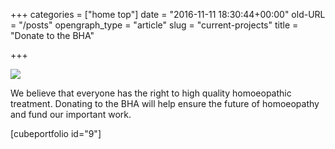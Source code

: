 +++
categories = ["home top"]
date = "2016-11-11 18:30:44+00:00"
old-URL = "/posts"
opengraph_type = "article"
slug = "current-projects"
title = "Donate to the BHA"

+++

[![](https://res.cloudinary.com/homeopathyuk/v1557403245/bha/campaign-main.png)](https://res.cloudinary.com/homeopathyuk/v1557403245/bha/campaign-main.png)

We believe that everyone has the right to high quality homoeopathic treatment. Donating to the BHA will help ensure the future of homoeopathy and fund our important work.

[cubeportfolio id="9"]
